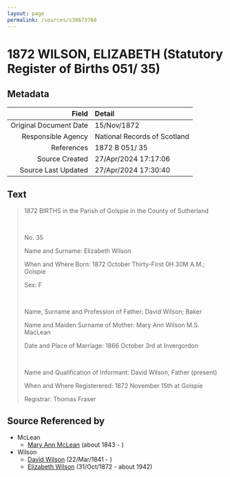 ```yaml
---
layout: page
permalink: /sources/s38673760
---
```


# 1872 WILSON, ELIZABETH (Statutory Register of Births 051/ 35)

## Metadata

Field | Detail
---:|:---
Original Document Date | 15/Nov/1872
Responsible Agency | National Records of Scotland
References | 1872 B 051/ 35
Source Created | 27/Apr/2024 17:17:06
Source Last Updated | 27/Apr/2024 17:30:40

## Text

> 1872 BIRTHS in the Parish of Golspie in the County of Sutherland
>
> <br/>
>
> No. 35
>
> Name and Surname: Elizabeth Wilson
>
> When and Where Born: 1872 October Thirty-First 0H 30M A.M.; Golspie
>
> Sex: F
>
> <br/>
>
> Name, Surname and Profession of Father: David Wilson; Baker
>
> Name and Maiden Surname of Mother: Mary Ann Wilson M.S. MacLean
>
> Date and Place of Marriage: 1866 October 3rd at Invergordon
>
> <br/>
>
> Name and Qualification of Informant: David Wilson, Father (present)
>
> When and Where Registerered: 1872 November 15th at Golspie
>
> Registrar: Thomas Fraser
>

## Source Referenced by

* McLean
  * [Mary Ann McLean](../people/@87096403@-mary-ann-mclean-b1843-d.md) (about 1843 - )
* Wilson
  * [David Wilson](../people/@15598112@-david-wilson-b1841-3-22-d.md) (22/Mar/1841 - )
  * [Elizabeth Wilson](../people/@71295041@-elizabeth-wilson-b1872-10-31-d1942.md) (31/Oct/1872 - about 1942)
